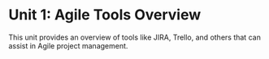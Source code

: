 # Unit 1: Agile Tools Overview
This unit provides an overview of tools like JIRA, Trello, and others that can assist in Agile project management.